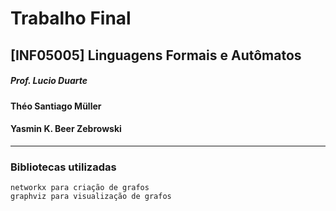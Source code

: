 # Trabalho Final
## [INF05005] Linguagens Formais e Autômatos
##### Prof. Lucio Duarte

#### Théo Santiago Müller
#### Yasmin K. Beer Zebrowski

---
### Bibliotecas utilizadas

    networkx para criação de grafos
    graphviz para visualização de grafos



